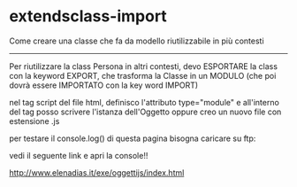 # extendsclass-import
Come creare una classe che fa da modello riutilizzabile in più contesti

-----

Per riutilizzare la class Persona in altri contesti, 
devo ESPORTARE la class con la keyword EXPORT, 
che trasforma la Classe in un MODULO  (che poi dovrà essere IMPORTATO 
con la key word IMPORT)

nel tag script del file html, definisco l'attributo type="module"
e all'interno del tag posso scrivere l'istanza dell'Oggetto 
oppure creo un nuovo file con estensione .js

per testare il console.log() di questa pagina bisogna caricare su ftp:

vedi il seguente link e apri la console!!

http://www.elenadias.it/exe/oggettijs/index.html
